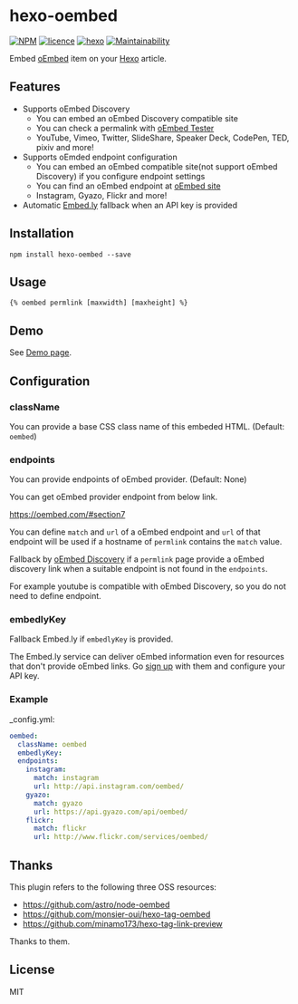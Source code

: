 # hexo-oembed

[![NPM](https://nodei.co/npm/hexo-oembed.png)](https://nodei.co/npm/hexo-oembed/)
[![licence](https://img.shields.io/npm/l/hexo-oembed.svg?style=flat)](LICENSE)
[![hexo](https://img.shields.io/badge/Hexo-%3E%3D3.0-blue.svg?style=flat-square)](https://hexo.io)
[![Maintainability](https://api.codeclimate.com/v1/badges/ddfce94fa04983a9c7c7/maintainability)](https://codeclimate.com/github/hinastory/hexo-oembed/maintainability)

Embed [oEmbed](https://oembed.com/) item on your [Hexo](https://hexo.io/) article.

Features
--------

- Supports oEmbed Discovery
  - You can embed an oEmbed Discovery compatible site
  - You can check a permalink with [oEmbed Tester](http://oembed.frdnspnzr.de/)
  - YouTube, Vimeo, Twitter, SlideShare, Speaker Deck, CodePen, TED, pixiv and more!
- Supports oEmded endpoint configuration
  - You can embed an oEmbed compatible site(not support oEmbed Discovery) if you configure endpoint settings
  - You can find an oEmbed endpoint at [oEmbed site](https://oembed.com/#section7)
  - Instagram, Gyazo, Flickr and more!
- Automatic [Embed.ly](http://embed.ly/) fallback when an API key is provided

## Installation

`npm install hexo-oembed --save`

## Usage

`{% oembed permlink [maxwidth] [maxheight] %}`

## Demo

See [Demo page](https://hinastory.github.io/cats-cats-cats/hexo-oembed-demo/).

## Configuration

### className

You can provide a base CSS class name of this embeded HTML.
(Default: `oembed`)

### endpoints

You can provide endpoints of oEmbed provider.
(Default: None)

You can get oEmbed provider endpoint from below link.

https://oembed.com/#section7

You can define `match` and `url` of a oEmbed endpoint and  `url` of that endpoint will be used if a hostname of `permlink` contains the `match` value.

Fallback by [oEmbed Discovery](https://oembed.com/#section4) if a `permlink` page provide a oEmbed discovery link when a suitable endpoint is not found in the `endpoints`.

For example youtube is compatible with oEmbed Discovery, so you do not need to define endpoint.

### embedlyKey

Fallback Embed.ly if `embedlyKey` is provided.

The Embed.ly service can deliver oEmbed information even for resources
that don't provide oEmbed links. Go
[sign up](https://app.embed.ly/pricing/free) with them and configure your API key.

### Example

_config.yml:

```yaml
oembed:
  className: oembed
  embedlyKey:
  endpoints:
    instagram:
      match: instagram
      url: http://api.instagram.com/oembed/
    gyazo:
      match: gyazo
      url: https://api.gyazo.com/api/oembed/
    flickr:
      match: flickr
      url: http://www.flickr.com/services/oembed/
```

## Thanks

This plugin refers to the following three OSS resources:

- https://github.com/astro/node-oembed
- https://github.com/monsier-oui/hexo-tag-oembed
- https://github.com/minamo173/hexo-tag-link-preview

Thanks to them.

## License

MIT
